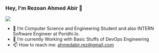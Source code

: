 ### Hey, I'm Rezoan Ahmed Abir 👋
![](https://komarev.com/ghpvc/?username=REZ-OAN&color=green&&style=for-the-badge&abbreviated=true)

- 🔭 I’m Computer Science and Engineering Student and also INTERN Software Engineer at Poridhi.Io.
- 🌱 I’m currently Working with Basic Stuffs of DevOps Engineering
- 📫 How to reach me: ahmedabir.rez@gmail.com
<!-- CURRENTLY UNAVAILABLE
- 👯 I’m looking to collaborate on ...
- 🤔 I’m looking for help with ...
- 💬 Ask me about ...
- 😄 Pronouns: ...
- ⚡ Fun fact: ...
-->
